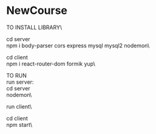 # NewCourse
TO INSTALL LIBRARY\

cd server \
npm i body-parser cors express mysql mysql2 nodemon\

cd client\
npm i react-router-dom formik yup\

TO RUN\
run server:\
cd server\
nodemon\


run client\

cd client\
npm start\
